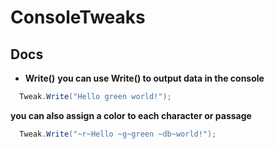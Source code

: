 # ConsoleTweaks
## Docs
- **Write()**
**you can use Write() to output data in the console**
```c#
  Tweak.Write("Hello green world!");
```
**you can also assign a color to each character or passage**
```c#
  Tweak.Write("~r~Hello ~g~green ~db~world!");
```
